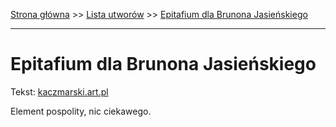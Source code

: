 [Strona główna](../index.md) >> [Lista utworów](../list.md) >> [Epitafium dla Brunona Jasieńskiego](148.md)

---

# Epitafium dla Brunona Jasieńskiego

Tekst: [kaczmarski.art.pl](https://www.kaczmarski.art.pl/tworczosc/wiersze/epitafium-dla-brunona-jasienskiego/)

Element pospolity, nic ciekawego.
